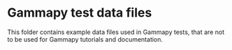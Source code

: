 # Gammapy test data files

This folder contains example data files used in Gammapy tests,
that are not to be used for Gammapy tutorials and documentation.
